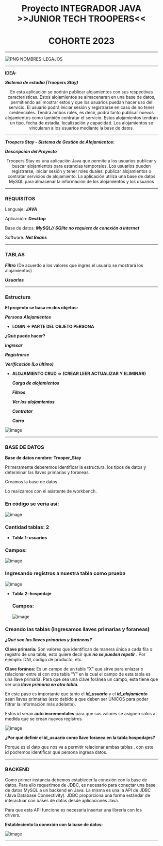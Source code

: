 ### 
# <div align="center">Proyecto INTEGRADOR JAVA **>>JUNIOR TECH TROOPERS<<**</div>

# <div align="center">COHORTE 2023</div>

---

![PNG NOMBRES-LEGAJOS](https://github.com/CodeStrong2023/ProyectoJuniorTechTroopers/assets/135768183/22755ee9-17a4-474e-9137-907880db77c8)

---

 **IDEA:**

 ***Sistema de estadía (Troopers Stay)***

  <div align="center">En esta aplicación se podrán publicar alojamientos con sus respectivas características. Estos alojamientos se almacenaran en una base de datos, 
permitiendo así mostrar estos y que los usuarios puedan hacer uso del servicio.
El usuario podrá iniciar sesión y registrarse en caso de no tener credenciales. Tendrá ambos roles, es decir, podrá tanto publicar nuevos alojamientos como también contratar el servicio. 
Estos alojamientos tendrán un tipo, fecha de estadia, localización y capacidad. Los alojamientos se vincularan a los usuarios mediante la base de datos.

</div>


---

***Troopers Stay - Sistema de Gestión de Alojamientos:***

***Descripción del Proyecto***



 <div align="center">Troopers Stay es una aplicación Java que permite a los usuarios publicar y buscar alojamientos para estancias temporales. Los usuarios pueden registrarse, iniciar sesión y tener roles duales: publicar alojamientos o contratar servicios de alojamiento. 
La aplicación utiliza una base de datos MySQL para almacenar la información de los alojamientos y los usuarios
   
</div>


---

### REQUISITOS

Lenguaje: ***JAVA***

Aplicación: ***Desktop***

Base de datos: ***MySQL// SQlite no requiere de conexión a internet***

Software: ***Net Beans***

---

### TABLAS

  ***Filtro*** (De acuerdo a los valores que ingres el usuario se mostrará los alojamientos)

   ***Usuarios***

---

### Estructura

**El proyecto se basa en dos objetos:**

  ***Persona***
 ***Alojamientos***

 -    **LOGIN ⇒ PARTE DEL OBJETO PERSONA**

 **¿Qué puede hacer?**
    
  ***Ingresar***
    
***Registrarse***
    
  ***Verificación (Lo último)***

 - **ALOJAMIENTO CRUD => (CREAR LEER ACTUALIZAR Y ELIMINAR)**
  
   ***Carga de alojamientos***
  
   ***Filtros***
  
   ***Ver los alojamientos***
  
   ***Contratar***
  
   ***Carro***

  ![image](https://github.com/CodeStrong2023/ProyectoJuniorTechTroopers/assets/135768183/7b1ce4ca-20b3-430e-91c7-ceb4e57d1ea7)

  ---

 ### BASE DE DATOS
 
**Base de datos nombre: Trooper_Stay**

Primeramente deberemos identificar la estructura, los tipos de datos y determinar las llaves primarias y foraneas.

Creamos la base de datos

Lo realizamos con el asistente de workbench.

### En código se vería así: 

![image](https://github.com/CodeStrong2023/ProyectoJuniorTechTroopers/assets/135768183/30c512ef-fcae-4b39-b3ec-2d89f9c0df2a)

### Cantidad tablas: 2

- **Tabla 1: usuarios**

### Campos:

![image](https://github.com/CodeStrong2023/ProyectoJuniorTechTroopers/assets/135768183/5d9a88c0-bd92-4f86-a2e7-420a143f3ec4)

### Ingresando registros a nuestra tabla como prueba

![image](https://github.com/CodeStrong2023/ProyectoJuniorTechTroopers/assets/135768183/8fa1e52e-a2ea-4d5e-8746-099b211552c1)

- **Tabla 2: hospedaje**
    
    ### Campos:

  ![image](https://github.com/CodeStrong2023/ProyectoJuniorTechTroopers/assets/135768183/1c6ac981-2c98-4f37-a9a1-563bdf8ee31d)

### Creando las tablas (ingresamos llaves primarias y foraneas)

***¿Qué son las llaves primarias y foráneas?***

**Clave primaria:** Son valores que identifican de manera única a cada fila o registro de una tabla, esto
quiere decir que ***no se pueden repetir*** . Por ejemplo: DNI, código de producto, etc.

**Clave foránea:** Es un campo de un tabla “X” que sirve para enlazar o relacionar entre sí con otra tabla
“Y” en la cual el campo de esta tabla es una llave primaria. Para que sea una clave foránea un campo,
esta tiene que ser una ***llave primaria en otra tabla.***

En este paso es importante que tanto el ***id_usuario*** y el ***id_alojamiento*** sean llaves primarias (esto debido a
que deben ser UNICOS para poder filtrar la información más adelante).

Estos id seran **auto incrementales** para que sus valores se asignen solos a medida que se crean nuevos
registros.

![image](https://github.com/CodeStrong2023/ProyectoJuniorTechTroopers/assets/135768183/141f9bac-6d86-4a0c-b188-73435ce16d56)

**¿Por qué definir el id_usuario como llave foranea en la tabla hospedajes?**

Porque es el dato que nos va a permitir relacionar ambas tablas , con este id podremos identificar qué
persona ingresa datos.

---

### BACKEND

Como primer instancia debemos establecer la conexión con la base de datos. Para ello requerimos de JDBC, es
necesario para conectar una base de datos MySQL a un backend en Java. La misma es una la API de JDBC
(Java Database Connectivity). JDBC proporciona una forma estándar de interactuar con bases de datos desde
aplicaciones Java. 

Para que esta API funcione es necesaria insertar una librería con los drivers.

**Estableciento la conexión con la base de datos:**

![image](https://github.com/CodeStrong2023/ProyectoJuniorTechTroopers/assets/135768183/73d80441-f441-403f-a1ae-26b7d5773068)

---






